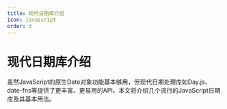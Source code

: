 ```yaml
---
title: 现代日期库介绍
icon: javascript
order: 3
---
```


# 现代日期库介绍

虽然JavaScript的原生Date对象功能基本够用，但现代日期处理库如Day.js、date-fns等提供了更丰富、更易用的API。本文将介绍几个流行的JavaScript日期库及其基本用法。

